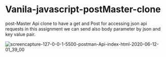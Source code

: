 # Vanila-javascript-postMaster-clone
post-Master Api  clone to have a get and Post for accessing json api requests in this assignment we can send also body parameter by json and key value pair. 

![screencapture-127-0-0-1-5500-postman-Api-index-html-2020-06-12-01_39_00](https://user-images.githubusercontent.com/65354936/84434383-8ca05b00-ac4d-11ea-833b-2138215f62ab.png)
